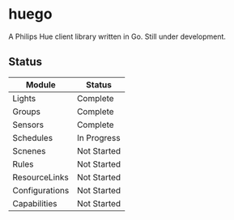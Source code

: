 # huego

A Philips Hue client library written in Go. Still under development.

## Status

| Module | Status |
| ------ | ------ |
| Lights | Complete |
| Groups | Complete |
| Sensors | Complete |
| Schedules | In Progress |
| Scnenes | Not Started |
| Rules | Not Started |
| ResourceLinks | Not Started |
| Configurations | Not Started |
| Capabilities | Not Started |
